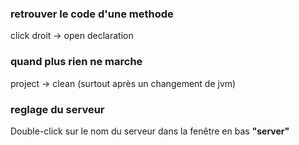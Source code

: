 ### retrouver le code d'une methode

click droit -> open declaration

### quand plus rien ne marche

project -> clean (surtout après un changement de jvm)

### reglage du serveur

Double-click sur le nom du serveur dans la fenêtre en bas **"server"**

